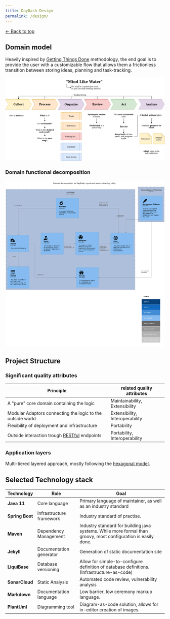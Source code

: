 ```yaml
---
title: DayDash Design
permalink: /design/
---
```


[<- Back to top](/)

## Domain model

Heavily inspired by [Getting Things Done](https://gettingthingsdone.com/) methodology, the end goal is to provide the user with a
customizable flow that allows them a frictionless transition between storing ideas, planning and task-tracking.

![task_flow.png](task_flow.png)

### Domain functional decomposition

![./domains.png](./domain.png)

## Project Structure

### Significant quality attributes

| Principle                                                               | related quality attributes      |
|-------------------------------------------------------------------------|---------------------------------|
| A "pure" core domain containing the logic                               | Maintainability, Extensibility  |
| Modular Adaptors connecting the logic to the outside world              | Extensibility, Interoperability |
| Flexibility of deployment and infrastructure                            | Portability                     |
| Outside interaction trough [RESTful](https://restfulapi.net/) endpoints | Portability, Interoperability   |

### Application layers

Multi-tiered layered approach, mostly following the [hexagonal model](https://en.wikipedia.org/wiki/Hexagonal_architecture_(software)).

## Selected Technology stack

| Technology      | Role                     | Goal                                                                                                           |
|-----------------|--------------------------|----------------------------------------------------------------------------------------------------------------|
| **Java 11**     | Core language            | Primary language of maintainer, as well as an industry standard                                                |
| **Spring Boot** | Infrastructure framework | Industry standard of practise.                                                                                 |
| **Maven**       | Dependency Management    | Industry standard for building java systems. While more formal than groovy, most configuration is easily done. |
| **Jekyll**      | Documentation generator  | Generation of static documentation site                                                                        |
| **LiquiBase**   | Database versioning      | Allow for simple-to-configure definition of database definitions. (Infrastructure-as-code)                     |
| **SonarCloud**  | Static Analysis          | Automated code review, vulnerability analysis                                                                  |
| **Markdown**    | Documentation language   | Low barrier, low ceremony markup language.                                                                     |
| **PlantUml**    | Diagramming tool         | Diagram-as-code solution, allows for in-editor creation of images.                                             |

